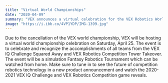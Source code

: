 ```yaml
---
title: "Virtual World Championships"
date: "2020-04-09"
summary: "VEX announces a virtual celebration for the VEX Robotics World Championship Event."
image: "https://i.ibb.co/4VP1YDP/IMG-1399.jpg"
---
```


Due to the cancellation of the VEX world championship, VEX will be hosting a virtual world championship celebration on Saturday, April 25. The event is to celebrate and recognize the accomplishments of all teams from the VEX IQ Challenge Squared Away and VEX Robotics Competition Tower Takeover. The event will be a simulation Fantasy Robotics Tournament which can be watched from home. Make sure to tune in to see the future of competition robotics technology in a new product announcement and watch the 2020-2021 VEX IQ Challenge and VEX Robotics Competition game reveals.
